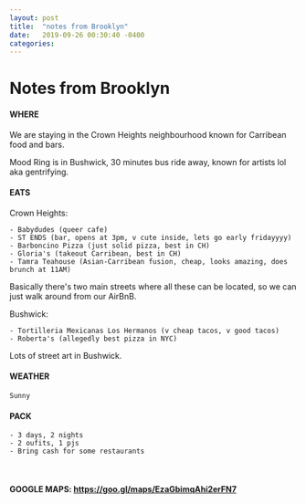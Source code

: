 ```yaml
---
layout: post
title:  "notes from Brooklyn"
date:   2019-09-26 00:30:40 -0400
categories:
---
```


# Notes from Brooklyn


#### WHERE

We are staying in the Crown Heights neighbourhood known for Carribean food and bars.

Mood Ring is in Bushwick, 30 minutes bus ride away, known for artists lol aka gentrifying.

#### EATS
Crown Heights:
```
- Babydudes (queer cafe)
- ST ENDS (bar, opens at 3pm, v cute inside, lets go early fridayyyy)
- Barboncino Pizza (just solid pizza, best in CH)
- Gloria's (takeout Carribean, best in CH)
- Tamra Teahouse (Asian-Carribean fusion, cheap, looks amazing, does brunch at 11AM)
```
Basically there's two main streets where all these can be located, so we can just walk around from our AirBnB.

Bushwick:
```
- Tortilleria Mexicanas Los Hermanos (v cheap tacos, v good tacos)
- Roberta's (allegedly best pizza in NYC)
```
Lots of street art in Bushwick.

#### WEATHER
```
Sunny
```

#### PACK
```
- 3 days, 2 nights
- 2 oufits, 1 pjs
- Bring cash for some restaurants
```

 
#### GOOGLE MAPS: https://goo.gl/maps/EzaGbimqAhi2erFN7
